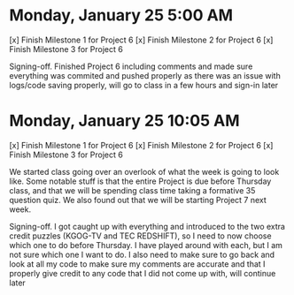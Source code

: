 # Monday, January 25 5:00 AM
[x] Finish Milestone 1 for Project 6
[x] Finish Milestone 2 for Project 6
[x] Finish Milestone 3 for Project 6

Signing-off. Finished Project 6 including comments and made sure everything was commited and pushed properly as there was an issue with logs/code saving properly, will go to class in a few hours and sign-in later

# Monday, January 25 10:05 AM
[x] Finish Milestone 1 for Project 6
[x] Finish Milestone 2 for Project 6
[x] Finish Milestone 3 for Project 6

We started class going over an overlook of what the week is going to look like. Some notable stuff is that the entire Project is due before Thursday class, and that we will be spending class time taking a formative 35 question quiz. We also found out that we will be starting Project 7 next week.

Signing-off. I got caught up with everything and introduced to the two extra credit puzzles (KGOG-TV and TEC REDSHIFT), so I need to now choose which one to do before Thursday. I have played around with each, but I am not sure which one I want to do. I also need to make sure to go back and look at all my code to make sure my comments are accurate and that I properly give credit to any code that I did not come up with, will continue later
